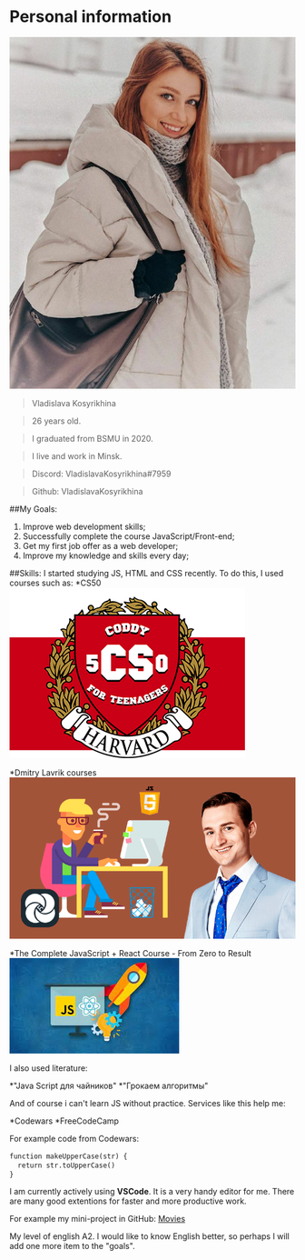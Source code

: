 # Personal information
![](images/20230308_203059.jpg)
>Vladislava Kosyrikhina

>26 years old.

>I graduated from BSMU in 2020.

>I live and work in Minsk.

>Discord: VladislavaKosyrikhina#7959

>Github: VladislavaKosyrikhina

##My Goals:
1. Improve web development skills;
2. Successfully complete the course JavaScript/Front-end;
3. Get my first job offer as a web developer;
4. Improve my knowledge and skills every day;

##Skills:
I started studying JS, HTML and CSS recently. To do this, I used courses such as:
*CS50
![CS50](images/cs50_min.png)



*Dmitry Lavrik courses
![](images/c109.png)



*The Complete JavaScript + React Course - From Zero to Result
![](images/%D0%91%D0%B5%D0%B7%20%D0%BD%D0%B0%D0%B7%D0%B2%D0%B0%D0%BD%D0%B8%D1%8F.jpg)

I also used literature:

*"Java Script для чайников"
*"Грокаем алгоритмы"

And of course i can't learn JS without practice. Services like this help me:

*Codewars
*FreeCodeCamp

For example code from Codewars:
```
function makeUpperCase(str) {
  return str.toUpperCase()
}
```


I am currently actively using **VSCode**. It is a very handy editor for me. There are many good extentions for faster and more productive work.

For example my mini-project in GitHub:
[Movies](https://github.com/VladislavaKosyrikhina/Movies)


My level of english A2. I would like to know English better, so perhaps I will add one more item to the "goals". 




